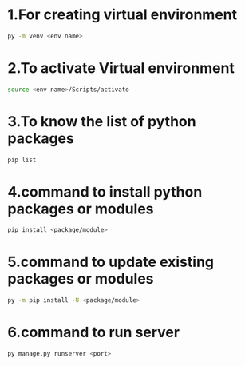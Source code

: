 # 1.For creating virtual environment
```bash
py -m venv <env name>
```

# 2.To activate Virtual environment
```bash
source <env name>/Scripts/activate
```

# 3.To know the list of python packages
```bash
pip list
```

# 4.command to install python packages or modules
```bash
pip install <package/module>
```

# 5.command to update existing packages or modules
```bash
py -m pip install -U <package/module>
```

# 6.command to run server
```bash
py manage.py runserver <port>

```

